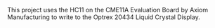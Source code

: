 This project uses the HC11 on the CME11A Evaluation Board by Axiom Manufacturing to write to the Optrex 20434 Liquid Crystal Display.